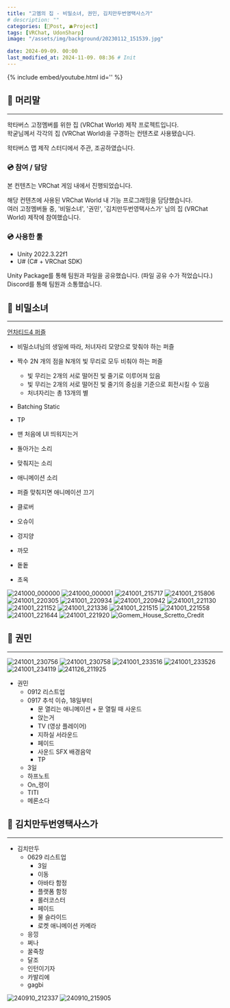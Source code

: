 ```yaml
---
title: "고멤의 집 - 비밀소녀, 권민, 김치만두번영택사스가"
# description: ""
categories: [📀Post, 🫐Project]
tags: [VRChat, UdonSharp]
image: "/assets/img/background/20230112_151539.jpg"

date: 2024-09-09. 00:00
last_modified_at: 2024-11-09. 08:36 # Init
---
```


{% include embed/youtube.html id='' %}

## 📀 머리말

---

왁타버스 고정멤버를 위한 집 (VRChat World) 제작 프로젝트입니다.  
왁굳님께서 각각의 집 (VRChat World)을 구경하는 컨텐츠로 사용됐습니다.  

왁타버스 맵 제작 스터디에서 주관, 조공하였습니다.  

### 💿 참여 / 담당

본 컨텐츠는 VRChat 게임 내에서 진행되었습니다.  

해당 컨텐츠에 사용된 VRChat World 내 기능 프로그래밍을 담당했습니다.  
여러 고정멤버들 중, '비밀소녀', '권민', '김치만두번영택사스가' 님의 집 (VRChat World) 제작에 참여했습니다.  

### 💿 사용한 툴

- Unity 2022.3.22f1
- U# (C# + VRChat SDK)

Unity Package를 통해 팀원과 파일을 공유했습니다. (파일 공유 수가 적었습니다.)  
Discord를 통해 팀원과 소통했습니다.  

## 📀 비밀소녀

---

[언차티드4 퍼즐](https://youtu.be/JHXERIrnP9U?si=YsjDNXqDDtq4HTUh&t=240)  

- 비밀소녀님의 생일에 따라, 처녀자리 모양으로 맞춰야 하는 퍼즐

- 짝수 2N 개의 점을 N개의 빛 무리로 모두 비춰야 하는 퍼즐
  - 빛 무리는 2개의 서로 떨어진 빛 줄기로 이루어져 있음
  - 빛 무리는 2개의 서로 떨어진 빛 줄기의 중심을 기준으로 회전시킬 수 있음
  - 처녀자리는 총 13개의 별

- Batching Static
- TP

- 맨 처음에 UI 띄워지는거
- 돌아가는 소리
- 맞춰지는 소리
- 애니메이션 소리
- 퍼즐 맞춰지면 애니메이션 끄기

- 클로버
- 오슈이
- 겅지양
- 까모
- 돝돝
- 초옥

![241000_000000](/assets/project/Gomem_House/Scretto/241000_000000.png)
![241000_000001](/assets/project/Gomem_House/Scretto/241000_000001.png)
![241001_215717](/assets/project/Gomem_House/Scretto/241001_215717.png)
![241001_215806](/assets/project/Gomem_House/Scretto/241001_215806.png)
![241001_220305](/assets/project/Gomem_House/Scretto/241001_220305.png)
![241001_220934](/assets/project/Gomem_House/Scretto/241001_220934.png)
![241001_220942](/assets/project/Gomem_House/Scretto/241001_220942.png)
![241001_221130](/assets/project/Gomem_House/Scretto/241001_221130.png)
![241001_221152](/assets/project/Gomem_House/Scretto/241001_221152.png)
![241001_221336](/assets/project/Gomem_House/Scretto/241001_221336.png)
![241001_221515](/assets/project/Gomem_House/Scretto/241001_221515.png)
![241001_221558](/assets/project/Gomem_House/Scretto/241001_221558.png)
![241001_221644](/assets/project/Gomem_House/Scretto/241001_221644.png)
![241001_221920](/assets/project/Gomem_House/Scretto/241001_221920.png)
![Gomem_House_Scretto_Credit](/assets/project/Gomem_House/Scretto/Gomem_House_Scretto_Credit.png)

## 📀 권민

---

![241001_230756](/assets/project/Gomem_House/Kwon/241001_230756.png)
![241001_230758](/assets/project/Gomem_House/Kwon/241001_230758.png)
![241001_233516](/assets/project/Gomem_House/Kwon/241001_233516.png)
![241001_233526](/assets/project/Gomem_House/Kwon/241001_233526.png)
![241001_234119](/assets/project/Gomem_House/Kwon/241001_234119.png)
![241126_211925](/assets/project/Gomem_House/Kwon/241126_211925.png)

- 권민
  - 0912 리스트업
  - 0917 추석 이슈, 18일부터
    - 문 열리는 애니메이션 + 문 열릴 때 사운드
    - 앉는거
    - TV (영상 플레이어)
    - 지하실 서라운드
    - 페이드
    - 사운드 SFX 배경음악
    - TP
  - 3일
  - 하프노트
  - On_령이
  - TITI
  - 메론소다

## 📀 김치만두번영택사스가

---

- 김치만두
  - 0629 리스트업
    - 3일
    - 이동
    - 아바타 함정
    - 플랫폼 함정
    - 롤러코스터
    - 페이드
    - 물 슬라이드
    - 로켓 애니메이션 카메라
  - 응낑
  - 쩌나
  - 꿀죽창
  - 달조
  - 인턴이기자
  - 카발리에
  - gagbi

![240910_212337](/assets/project/Gomem_House/Kimchimandu/240910_212337.png)
![240910_215905](/assets/project/Gomem_House/Kimchimandu/240910_215905.png)
